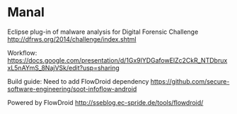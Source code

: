 Manal
=====

Eclipse plug-in of malware analysis for Digital Forensic Challenge http://dfrws.org/2014/challenge/index.shtml

Workflow:
  https://docs.google.com/presentation/d/1Gx9lYDGafowElZc2CkR_NTDbruxxL5nAYmS_8NajVSk/edit?usp=sharing
  
Build guide:
  Need to add FlowDroid dependency https://github.com/secure-software-engineering/soot-infoflow-android
  
Powered by FlowDroid
  http://sseblog.ec-spride.de/tools/flowdroid/
  
